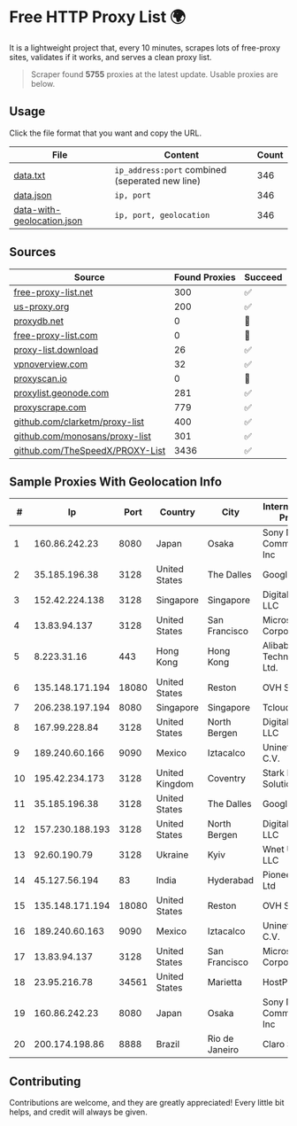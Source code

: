 
# Free HTTP Proxy List 🌍

It is a lightweight project that, every 10 minutes, scrapes lots of free-proxy sites, validates if it works, and serves a clean proxy list.


> Scraper found **5755** proxies at the latest update. Usable proxies are below.

## Usage

Click the file format that you want and copy the URL.


|File|Content|Count|
|----|-------|-----|
|[data.txt](https://raw.githubusercontent.com/themiralay/Proxy-List-World/master/data.txt)|`ip_address:port` combined (seperated new line)|346|
|[data.json](https://raw.githubusercontent.com/themiralay/Proxy-List-World/master/data.json)|`ip, port`|346|
|[data-with-geolocation.json](https://raw.githubusercontent.com/themiralay/Proxy-List-World/master/data-with-geolocation.json)|`ip, port, geolocation`|346|

## Sources

|Source|Found Proxies|Succeed|
|------|-------------|-------|
|[free-proxy-list.net](https://free-proxy-list.net)|300|✅|
|[us-proxy.org](https://www.us-proxy.org)|200|✅|
|[proxydb.net](http://proxydb.net)|0|🚫|
|[free-proxy-list.com](https://free-proxy-list.com/?page=&port=&type%5B%5D=http&type%5B%5D=https&up_time=0&search=Search)|0|🚫|
|[proxy-list.download](https://www.proxy-list.download/HTTP)|26|✅|
|[vpnoverview.com](https://vpnoverview.com/privacy/anonymous-browsing/free-proxy-servers)|32|✅|
|[proxyscan.io](https://www.proxyscan.io)|0|🚫|
|[proxylist.geonode.com](https://proxylist.geonode.com/api/proxy-list?limit=300&page=1&sort_by=lastChecked&sort_type=desc&protocols=http,https)|281|✅|
|[proxyscrape.com](https://api.proxyscrape.com/v2/?request=displayproxies&protocol=http&timeout=10000&country=all&ssl=all&anonymity=all)|779|✅|
|[github.com/clarketm/proxy-list](https://raw.githubusercontent.com/clarketm/proxy-list/master/proxy-list-raw.txt)|400|✅|
|[github.com/monosans/proxy-list](https://raw.githubusercontent.com/monosans/proxy-list/main/proxies/http.txt)|301|✅|
|[github.com/TheSpeedX/PROXY-List](https://raw.githubusercontent.com/TheSpeedX/PROXY-List/master/http.txt)|3436|✅|


## Sample Proxies With Geolocation Info

|#|Ip|Port|Country|City|Internet Service Provider|
|-|--|----|-------|----|-------------------------|
|1|160.86.242.23|8080|Japan|Osaka|Sony Network Communications Inc|
|2|35.185.196.38|3128|United States|The Dalles|Google LLC|
|3|152.42.224.138|3128|Singapore|Singapore|DigitalOcean, LLC|
|4|13.83.94.137|3128|United States|San Francisco|Microsoft Corporation|
|5|8.223.31.16|443|Hong Kong|Hong Kong|Alibaba (US) Technology Co., Ltd.|
|6|135.148.171.194|18080|United States|Reston|OVH SAS|
|7|206.238.197.194|8080|Singapore|Singapore|Tcloudnet|
|8|167.99.228.84|3128|United States|North Bergen|DigitalOcean, LLC|
|9|189.240.60.166|9090|Mexico|Iztacalco|Uninet S.A. de C.V.|
|10|195.42.234.173|3128|United Kingdom|Coventry|Stark Industries Solutions LTD|
|11|35.185.196.38|3128|United States|The Dalles|Google LLC|
|12|157.230.188.193|3128|United States|North Bergen|DigitalOcean, LLC|
|13|92.60.190.79|3128|Ukraine|Kyiv|Wnet Ukraine LLC|
|14|45.127.56.194|83|India|Hyderabad|Pioneer Elabs Ltd|
|15|135.148.171.194|18080|United States|Reston|OVH SAS|
|16|189.240.60.163|9090|Mexico|Iztacalco|Uninet S.A. de C.V.|
|17|13.83.94.137|3128|United States|San Francisco|Microsoft Corporation|
|18|23.95.216.78|34561|United States|Marietta|HostPapa|
|19|160.86.242.23|8080|Japan|Osaka|Sony Network Communications Inc|
|20|200.174.198.86|8888|Brazil|Rio de Janeiro|Claro S.A|



## Contributing

Contributions are welcome, and they are greatly appreciated! Every
little bit helps, and credit will always be given.

